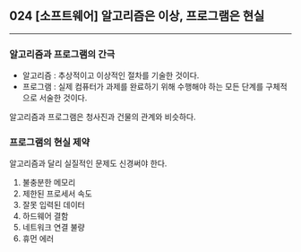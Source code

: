 ## 024 [소프트웨어] 알고리즘은 이상, 프로그램은 현실

---

### 알고리즘과 프로그램의 간극
- 알고리즘 : 추상적이고 이상적인 절차를 기술한 것이다.
- 프로그램 : 실제 컴퓨터가 과제를 완료하기 위해 수행해야 하는 모든 단계를 구체적으로 서술한 것이다.

알고리즘과 프로그램은 청사진과 건물의 관계와 비슷하다. 

### 프로그램의 현실 제약
알고리즘과 달리 실질적인 문제도 신경써야 한다.
1. 불충분한 메모리
2. 제한된 프로세서 속도
3. 잘못 입력된 데이터
4. 하드웨어 결함
5. 네트워크 연결 불량
6. 휴먼 에러
